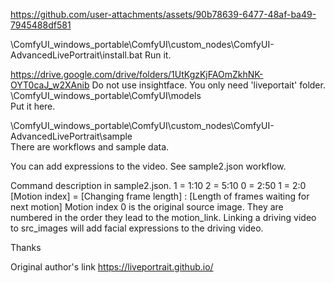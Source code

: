 https://github.com/user-attachments/assets/90b78639-6477-48af-ba49-7945488df581

\ComfyUI_windows_portable\ComfyUI\custom_nodes\ComfyUI-AdvancedLivePortrait\install.bat
Run it.


https://drive.google.com/drive/folders/1UtKgzKjFAOmZkhNK-OYT0caJ_w2XAnib
Do not use insightface.
You only need 'liveportait' folder.
\ComfyUI_windows_portable\ComfyUI\models\
Put it here.


\ComfyUI_windows_portable\ComfyUI\custom_nodes\ComfyUI-AdvancedLivePortrait\sample\
There are workflows and sample data.


You can add expressions to the video. See sample2.json workflow.

Command description in sample2.json.
1 = 1:10
2 = 5:10
0 = 2:50
1 = 2:0
[Motion index] = [Changing frame length] : [Length of frames waiting for next motion]
Motion index 0 is the original source image.
They are numbered in the order they lead to the motion_link.
Linking a driving video to src_images will add facial expressions to the driving video.

Thanks

Original author's link https://liveportrait.github.io/
